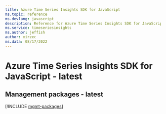 ```yaml
---
title: Azure Time Series Insights SDK for JavaScript
ms.topic: reference
ms.devlang: javascript
description: Reference for Azure Time Series Insights SDK for JavaScript
ms.service: timeseriesinsights
ms.author: jeffish
author: xirzec
ms.data: 08/17/2022
---
```

# Azure Time Series Insights SDK for JavaScript - latest

## Management packages - latest
[!INCLUDE [mgmt-packages](time-series-insights-mgmt-index.md)]